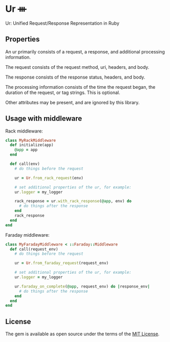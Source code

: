 # Ur ᚒ

Ur: Unified Request/Response Representation in Ruby

## Properties

An ur primarily consists of a request, a response, and additional processing information.

The request consists of the request method, uri, headers, and body.

The response consists of the response status, headers, and body.

The processing information consists of the time the request began, the duration of the request, or tag strings. This is optional.

Other attributes may be present, and are ignored by this library.

## Usage with middleware

Rack middleware:

```ruby
class MyRackMiddleware
  def initialize(app)
    @app = app
  end

  def call(env)
    # do things before the request

    ur = Ur.from_rack_request(env)

    # set additional properties of the ur, for example:
    ur.logger = my_logger

    rack_response = ur.with_rack_response(@app, env) do
      # do things after the response
    end
    rack_response
  end
end
```

Faraday middleware:

```ruby
class MyFaradayMiddleware < ::Faraday::Middleware
  def call(request_env)
    # do things before the request

    ur = Ur.from_faraday_request(request_env)

    # set additional properties of the ur, for example:
    ur.logger = my_logger

    ur.faraday_on_complete(@app, request_env) do |response_env|
      # do things after the response
    end
  end
end
```

## License

The gem is available as open source under the terms of the [MIT License](https://opensource.org/licenses/MIT).
